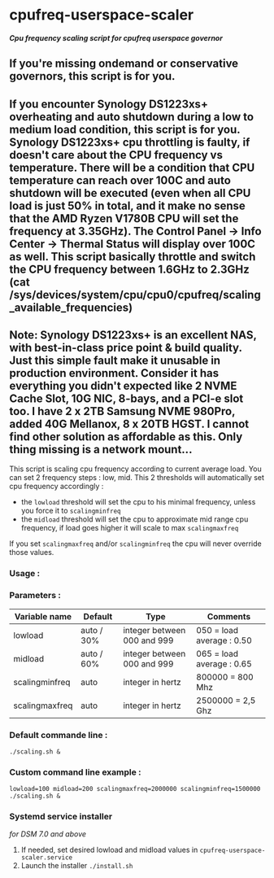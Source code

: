 # cpufreq-userspace-scaler
##### Cpu frequency scaling script for cpufreq userspace governor

## If you're missing ondemand or conservative governors, this script is for you.

## If you encounter Synology DS1223xs+ overheating and auto shutdown during a low to medium load condition, this script is for you.  Synology DS1223xs+ cpu throttling is faulty, if doesn't care about the CPU frequency vs temperature.  There will be a condition that CPU temperature can reach over 100C and auto shutdown will be executed (even when all CPU load is just 50% in total, and it make no sense that the AMD Ryzen V1780B CPU will set the frequency at 3.35GHz).  The Control Panel -> Info Center -> Thermal Status will display over 100C as well.  This script basically throttle and switch the CPU frequency between 1.6GHz to 2.3GHz  (cat /sys/devices/system/cpu/cpu0/cpufreq/scaling_available_frequencies)

## Note: Synology DS1223xs+ is an excellent NAS, with best-in-class price point & build quality.  Just this simple fault make it unusable in production environment.   Consider it has everything you didn't expected like 2 NVME Cache Slot, 10G NIC, 8-bays, and a PCI-e slot too.  I have 2 x 2TB Samsung NVME 980Pro, added 40G Mellanox, 8 x 20TB HGST.  I cannot find other solution as affordable as this.  Only thing missing is a network mount...

This script is scaling cpu frequency according to current average load.
You can set 2 frequency steps : low, mid. This 2 thresholds will automatically set cpu frequency accordingly :
  - the `lowload` threshold will set the cpu to his minimal frequency, unless you force it to `scalingminfreq`
  - the `midload` threshold will set the cpu to approximate mid range cpu frequency, if load goes higher it will scale to max `scalingmaxfreq`

If you set `scalingmaxfreq` and/or `scalingminfreq` the cpu will never override those values.

### Usage :
### Parameters :
Variable name   | Default | Type                        | Comments
----------------|---------|-----------------------------|-----------
lowload         | auto / 30%     | integer between 000 and 999 | 050 = load average : 0.50
midload         | auto / 60%    | integer between 000 and 999 | 065 = load average : 0.65
scalingminfreq  | auto    | integer in hertz            | 800000 = 800 Mhz
scalingmaxfreq  | auto    | integer in hertz            | 2500000 = 2,5 Ghz

### Default commande line :
`./scaling.sh &`

### Custom command line example :
`lowload=100 midload=200 scalingmaxfreq=2000000 scalingminfreq=1500000 ./scaling.sh &`

### Systemd service installer
*for DSM 7.0 and above*

1. If needed, set desired lowload and midload values in `cpufreq-userspace-scaler.service`
2. Launch the installer `./install.sh`
